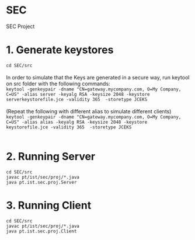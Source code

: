 # SEC
SEC Project

# 1. Generate keystores 
`cd SEC/src` <br><br>
In order to simulate that the Keys are generated in a secure way, run keytool on src folder with the following commands:
<br>`keytool -genkeypair -dname "CN=gateway.mycompany.com, O=My Company, C=US" -alias server -keyalg RSA -keysize 2048 -keystore serverkeystorefile.jce -validity 365  -storetype JCEKS` <br><br>
(Repeat the following with different alias to simulate different clients)
<br>`keytool -genkeypair -dname "CN=gateway.mycompany.com, O=My Company, C=US" -alias alias -keyalg RSA -keysize 2048 -keystore keystorefile.jce -validity 365  -storetype JCEKS` <br><br>

# 2. Running Server
`cd SEC/src` <br>
`javac pt/ist/sec/proj/*.java` <br>
`java pt.ist.sec.proj.Server` <br>

# 3. Running Client
`cd SEC/src` <br>
`javac pt/ist/sec/proj/*.java` <br>
`java pt.ist.sec.proj.Client` <br>
